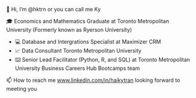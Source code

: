 👋 Hi, I’m @hktrn or you can call me Ky

🎓 Economics and Mathematics Graduate at Toronto Metropolitan University (Formerly known as Ryerson University)

- 💻 Database and Intergrations Specialist at Maximizer CRM
- 📈 Data Consultant Toronto Metropolitan University
- ⌨️ Senior Lead Facilitator (Python, R, and SQL) at Toronto Metropolitan University Business Careers Hub Bootcamps team

📫 How to reach me www.linkedin.com/in/haikytran looking forward to meeting you
